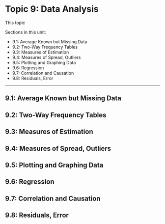 # Topic 9: Data Analysis

This topic 

Sections in this unit: 
- 9.1: Average Known but Missing Data
- 9.2: Two-Way Frequency Tables
- 9.3: Measures of Estimation
- 9.4: Measures of Spread, Outliers
- 9.5: Plotting and Graphing Data
- 9.6: Regression
- 9.7: Correlation and Causation
- 9.8: Residuals, Error

---
## 9.1: Average Known but Missing Data

## 9.2: Two-Way Frequency Tables

## 9.3: Measures of Estimation

## 9.4: Measures of Spread, Outliers

## 9.5: Plotting and Graphing Data

## 9.6: Regression

## 9.7: Correlation and Causation

## 9.8: Residuals, Error
